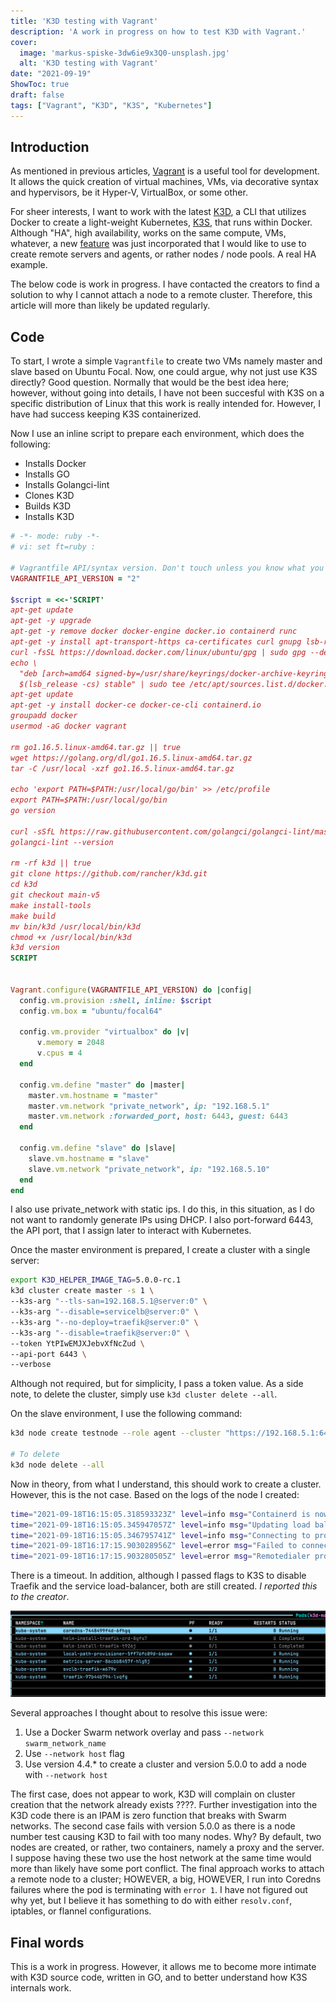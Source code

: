 ```yaml
---
title: 'K3D testing with Vagrant'
description: 'A work in progress on how to test K3D with Vagrant.'
cover:
  image: 'markus-spiske-3dw6ie9x3Q0-unsplash.jpg'
  alt: 'K3D testing with Vagrant'
date: "2021-09-19"
ShowToc: true
draft: false
tags: ["Vagrant", "K3D", "K3S", "Kubernetes"]
---
```


## Introduction
As mentioned in previous articles, [Vagrant](https://www.vagrantup.com/) is a useful tool for development. 
It allows the quick creation of virtual machines, VMs, via decorative syntax and hypervisors, be it Hyper-V, VirtualBox, or some other. 

For sheer interests, I want to work with the latest [K3D](https://k3d.io/), a CLI that utilizes Docker to create a light-weight Kubernetes, [K3S](https://k3s.io/), 
that runs within Docker. Although "HA", high availability, works on the same compute, VMs, whatever, a new [feature](https://github.com/rancher/k3d/pull/734) was just 
incorporated that I would like to use to create remote servers and agents, or rather nodes / node pools. A real HA example.

The below code is work in progress. I have contacted the creators to find a solution to why I cannot attach a node to a remote cluster. Therefore, this article will more than likely
be updated regularly.

## Code
To start, I wrote a simple `Vagrantfile` to create two VMs namely master and slave based on Ubuntu Focal. Now, one could argue, why not just use K3S directly? 
Good question. Normally that would be the best idea here; however, without going into details, I have not been succesful with K3S on a specific distribution of Linux that this work is really
intended for. However, I have had success keeping K3S containerized.

Now I use an inline script to prepare each environment, which does the following:

  - Installs Docker
  - Installs GO
  - Installs Golangci-lint
  - Clones K3D
  - Builds K3D
  - Installs K3D

```ruby
# -*- mode: ruby -*-
# vi: set ft=ruby :

# Vagrantfile API/syntax version. Don't touch unless you know what you're doing!
VAGRANTFILE_API_VERSION = "2"

$script = <<-'SCRIPT'
apt-get update
apt-get -y upgrade
apt-get -y remove docker docker-engine docker.io containerd runc
apt-get -y install apt-transport-https ca-certificates curl gnupg lsb-release git wget build-essential net-tools
curl -fsSL https://download.docker.com/linux/ubuntu/gpg | sudo gpg --dearmor -o /usr/share/keyrings/docker-archive-keyring.gpg
echo \
  "deb [arch=amd64 signed-by=/usr/share/keyrings/docker-archive-keyring.gpg] https://download.docker.com/linux/ubuntu \
  $(lsb_release -cs) stable" | sudo tee /etc/apt/sources.list.d/docker.list > /dev/null
apt-get update
apt-get -y install docker-ce docker-ce-cli containerd.io
groupadd docker
usermod -aG docker vagrant

rm go1.16.5.linux-amd64.tar.gz || true
wget https://golang.org/dl/go1.16.5.linux-amd64.tar.gz
tar -C /usr/local -xzf go1.16.5.linux-amd64.tar.gz

echo 'export PATH=$PATH:/usr/local/go/bin' >> /etc/profile
export PATH=$PATH:/usr/local/go/bin
go version

curl -sSfL https://raw.githubusercontent.com/golangci/golangci-lint/master/install.sh | sh -s -- -b /usr/local/bin v1.39.0
golangci-lint --version

rm -rf k3d || true
git clone https://github.com/rancher/k3d.git
cd k3d
git checkout main-v5
make install-tools
make build
mv bin/k3d /usr/local/bin/k3d
chmod +x /usr/local/bin/k3d
k3d version
SCRIPT


Vagrant.configure(VAGRANTFILE_API_VERSION) do |config|
  config.vm.provision :shell, inline: $script
  config.vm.box = "ubuntu/focal64"

  config.vm.provider "virtualbox" do |v|
      v.memory = 2048
      v.cpus = 4
  end

  config.vm.define "master" do |master|
    master.vm.hostname = "master"
    master.vm.network "private_network", ip: "192.168.5.1"
    master.vm.network :forwarded_port, host: 6443, guest: 6443
  end

  config.vm.define "slave" do |slave|
    slave.vm.hostname = "slave"
    slave.vm.network "private_network", ip: "192.168.5.10"
  end
end
```

I also use private_network with static ips. I do this, in this situation, as I do not want to randomly generate IPs using DHCP. I also port-forward 6443, the API port, that I
assign later to interact with Kubernetes.

Once the master environment is prepared, I create a cluster with a single server:

```bash
export K3D_HELPER_IMAGE_TAG=5.0.0-rc.1
k3d cluster create master -s 1 \
--k3s-arg "--tls-san=192.168.5.1@server:0" \
--k3s-arg "--disable=servicelb@server:0" \
--k3s-arg "--no-deploy=traefik@server:0" \
--k3s-arg "--disable=traefik@server:0" \
--token YtPIwEMJXJebvXfNcZud \
--api-port 6443 \
--verbose
```

Although not required, but for simplicity, I pass a token value. As a side note, to delete the cluster, simply use `k3d cluster delete --all`.

On the slave environment, I use the following command:

```bash
k3d node create testnode --role agent --cluster "https://192.168.5.1:6443" --token YtPIwEMJXJebvXfNcZud --verbose

# To delete
k3d node delete --all
```

Now in theory, from what I understand, this should work to create a cluster. However, this is the not case. Based on the logs of the node I created:

```bash
time="2021-09-18T16:15:05.318593323Z" level=info msg="Containerd is now running"
time="2021-09-18T16:15:05.345947057Z" level=info msg="Updating load balancer server addresses -> [172.18.0.2:6443 192.168.5.1:6443]"
time="2021-09-18T16:15:05.346795741Z" level=info msg="Connecting to proxy" url="wss://172.18.0.2:6443/v1-k3s/connect"
time="2021-09-18T16:17:15.903028956Z" level=error msg="Failed to connect to proxy" error="dial tcp 172.18.0.2:6443: connect: connection timed out"
time="2021-09-18T16:17:15.903280505Z" level=error msg="Remotedialer proxy error" error="dial tcp 172.18.0.2:6443: connect: connection timed out"
```

There is a timeout. In addition, although I passed flags to K3S to disable Traefik and the service load-balancer, both are still created. *I reported this to the creator*. 

![image](133923505-9cdde65a-be05-43f0-94ef-58449b542962.png)

Several approaches I thought about to resolve this issue were:

1. Use a Docker Swarm network overlay and pass `--network swarm_network_name`
2. Use `--network host` flag
3. Use version 4.4.* to create a cluster and version 5.0.0 to add a node with `--network host`

The first case, does not appear to work, K3D will complain on cluster creation that the network already exists ????. Further investigation into the K3D code 
there is an IPAM is zero function that breaks with Swarm networks. The second case fails with version 5.0.0 as there is a node number test causing K3D to fail with 
too many nodes. Why? By default, two nodes are created, or rather, two containers, namely a proxy and the server. I suppose having these two use the host network at the same time
would more than likely have some port conflict. The final approach works to attach a remote node to a cluster; HOWEVER, a big, HOWEVER, I run into Coredns failures where the pod
is terminating with `error 1`. I have not figured out why yet, but I believe it has something to do with either `resolv.conf`, iptables, or flannel configurations.

## Final words
This is a work in progress. However, it allows me to become more intimate with K3D source code, written in GO, and to better understand how K3S internals work.